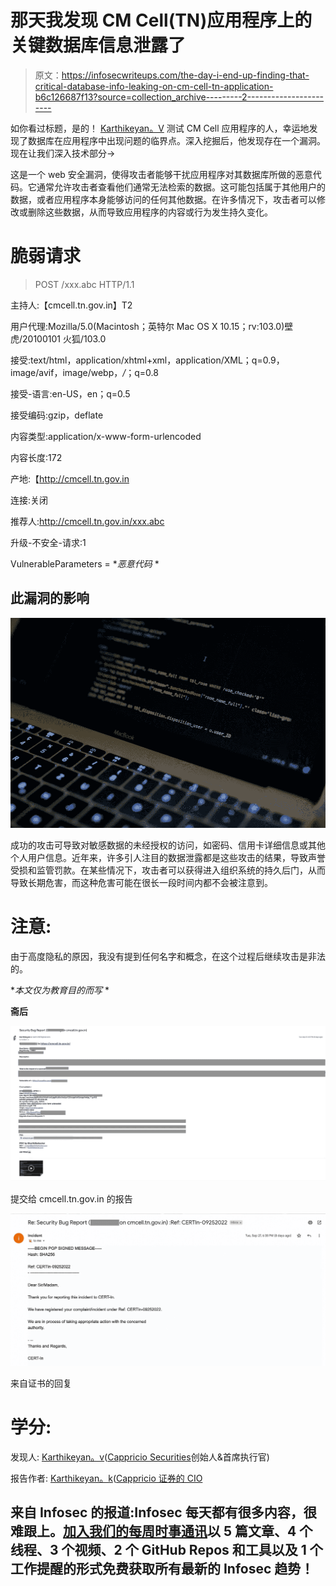 # 那天我发现 CM Cell(TN)应用程序上的关键数据库信息泄露了

> 原文：<https://infosecwriteups.com/the-day-i-end-up-finding-that-critical-database-info-leaking-on-cm-cell-tn-application-b6c126687f13?source=collection_archive---------2----------------------->

如你看过标题，是的！ [Karthikeyan。V](https://www.karthithehacker.com/) 测试 CM Cell 应用程序的人，幸运地发现了数据库在应用程序中出现问题的临界点。深入挖掘后，他发现存在一个漏洞。现在让我们深入技术部分→

这是一个 web 安全漏洞，使得攻击者能够干扰应用程序对其数据库所做的恶意代码。它通常允许攻击者查看他们通常无法检索的数据。这可能包括属于其他用户的数据，或者应用程序本身能够访问的任何其他数据。在许多情况下，攻击者可以修改或删除这些数据，从而导致应用程序的内容或行为发生持久变化。

# 脆弱请求

> POST /xxx.abc HTTP/1.1

主持人:【cmcell.tn.gov.in】T2

用户代理:Mozilla/5.0(Macintosh；英特尔 Mac OS X 10.15；rv:103.0)壁虎/20100101 火狐/103.0

接受:text/html，application/xhtml+xml，application/XML；q=0.9，image/avif，image/webp，*/*；q=0.8

接受-语言:en-US，en；q=0.5

接受编码:gzip，deflate

内容类型:application/x-www-form-urlencoded

内容长度:172

产地:【http://cmcell.tn.gov.in 

连接:关闭

推荐人:http://cmcell.tn.gov.in/xxx.abc

升级-不安全-请求:1

VulnerableParameters = **恶意代码* *

## 此漏洞的影响

![](img/1a26c2d9bfa73241ca0ed31dbca1281e.png)

成功的攻击可导致对敏感数据的未经授权的访问，如密码、信用卡详细信息或其他个人用户信息。近年来，许多引人注目的数据泄露都是这些攻击的结果，导致声誉受损和监管罚款。在某些情况下，攻击者可以获得进入组织系统的持久后门，从而导致长期危害，而这种危害可能在很长一段时间内都不会被注意到。

# 注意:

由于高度隐私的原因，我没有提到任何名字和概念，在这个过程后继续攻击是非法的。

**本文仅为教育目的而写* *

**斋后**

![](img/74c48fb316f62b1cc781fd70a1bfaf6f.png)

提交给 cmcell.tn.gov.in 的报告

![](img/df16ea641d246512bd648ee006d127d3.png)

来自证书的回复

# 学分:

发现人: [Karthikeyan。v](https://www.linkedin.com/in/cyberspartan/)([Cappricio Securities](https://cappriciosec.com/)创始人&首席执行官)

报告作者: [Karthikeyan。k](https://www.linkedin.com/in/karthikeyank-d4rkl3g4cy/)([Cappricio 证券的 CIO](https://cappriciosec.com/)

## 来自 Infosec 的报道:Infosec 每天都有很多内容，很难跟上。[加入我们的每周时事通讯](https://weekly.infosecwriteups.com/)以 5 篇文章、4 个线程、3 个视频、2 个 GitHub Repos 和工具以及 1 个工作提醒的形式免费获取所有最新的 Infosec 趋势！